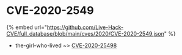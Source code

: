 # CVE-2020-2549
{% embed url="https://github.com/Live-Hack-CVE/full_database/blob/main/cves/2020/CVE-2020-2549.json" %}

* the-girl-who-lived ~> [CVE-2020-25498](https://www.alice-snow.ru/2020/database/cve-2020-2549/cve-2020-25498-the-girl-who-lived)